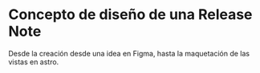 # Concepto de diseño de una Release Note

Desde la creación desde una idea en Figma, hasta la maquetación de las vistas en astro.